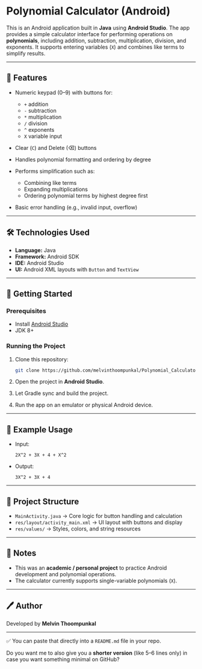 

# Polynomial Calculator (Android)

This is an Android application built in **Java** using **Android Studio**.
The app provides a simple calculator interface for performing operations on **polynomials**, including addition, subtraction, multiplication, division, and exponents. It supports entering variables (`X`) and combines like terms to simplify results.

---

## 📱 Features

* Numeric keypad (0–9) with buttons for:

  * `+` addition
  * `-` subtraction
  * `*` multiplication
  * `/` division
  * `^` exponents
  * `X` variable input
* Clear (`C`) and Delete (⌫) buttons
* Handles polynomial formatting and ordering by degree
* Performs simplification such as:

  * Combining like terms
  * Expanding multiplications
  * Ordering polynomial terms by highest degree first
* Basic error handling (e.g., invalid input, overflow)

---

## 🛠️ Technologies Used

* **Language:** Java
* **Framework:** Android SDK
* **IDE:** Android Studio
* **UI:** Android XML layouts with `Button` and `TextView`

---

## 🚀 Getting Started

### Prerequisites

* Install [Android Studio](https://developer.android.com/studio)
* JDK 8+

### Running the Project

1. Clone this repository:

   ```bash
   git clone https://github.com/melvinthoompunkal/Polynomial_Calculator.git
   ```
2. Open the project in **Android Studio**.
3. Let Gradle sync and build the project.
4. Run the app on an emulator or physical Android device.

---

## 🧮 Example Usage

* Input:

  ```
  2X^2 + 3X + 4 + X^2
  ```
* Output:

  ```
  3X^2 + 3X + 4
  ```

---

## 📂 Project Structure

* `MainActivity.java` → Core logic for button handling and calculation
* `res/layout/activity_main.xml` → UI layout with buttons and display
* `res/values/` → Styles, colors, and string resources

---

## 📌 Notes

* This was an **academic / personal project** to practice Android development and polynomial operations.
* The calculator currently supports single-variable polynomials (`X`).

---

## 🖊️ Author

Developed by **Melvin Thoompunkal**

---

✅ You can paste that directly into a `README.md` file in your repo.

Do you want me to also give you a **shorter version** (like 5–6 lines only) in case you want something minimal on GitHub?
